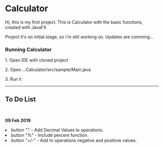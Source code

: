# Calculator 

Hi, this is my first project. This is Calculator with the basic functions, created with JavaFX

Project it's on initial stage, so i'm still working on. Updates are comming...

<h3>Running Calculator</h3>
<p>1. Open IDE with cloned project</p>
<p>2. Open ...Calculator/src/sample/Main.java</p>
<p>3. Run it</p>


----------------------------------------------------------------------------------------

<h2> To Do List </h2>

<br/>
<div>
<p><strong>09 Feb 2019</strong></p> 
<li> button "." - Add Decimal Values to operations.</li>
<li>button "%" - Include percent function.</li>
<li>button "+/-" - Add to operations negative and positivie values.</li>
</div>
